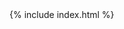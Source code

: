 
<head>
</head>
<script>
  {% include javascript.js %}
  </script>
  </head>
{% include index.html %}
